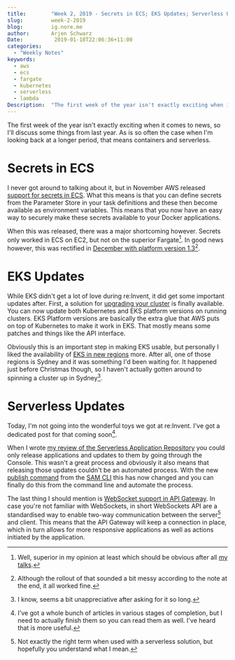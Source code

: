 ```yaml
---
title:        "Week 2, 2019 - Secrets in ECS; EKS Updates; Serverless Updates"
slug:         week-2-2019
blog:         ig.nore.me  
author:       Arjen Schwarz  
Date:          2019-01-10T22:06:36+11:00
categories:   
  - "Weekly Notes"
keywords:
  - aws
  - ecs 
  - fargate 
  - kubernetes 
  - serverless
  - lambda
Description:  "The first week of the year isn't exactly exciting when it comes to news, so I'll discuss some things from last year. As is so often the case when I'm looking back at a longer period, that means containers and serverless."
---
```


The first week of the year isn't exactly exciting when it comes to news, so I'll discuss some things from last year. As is so often the case when I'm looking back at a longer period, that means containers and serverless.


# Secrets in ECS

I never got around to talking about it, but in November AWS released [support for secrets in ECS](https://aws.amazon.com/about-aws/whats-new/2018/11/aws-launches-secrets-support-for-amazon-elastic-container-servic/). What this means is that you can define secrets from the Parameter Store in your task definitions and these then become available as environment variables. This means that you now have an easy way to securely make these secrets available to your Docker applications.

When this was released, there was a major shortcoming however. Secrets only worked in ECS on EC2, but not on the superior Fargate[^1]. In good news however, this was rectified in [December with platform version 1.3](https://aws.amazon.com/about-aws/whats-new/2018/12/aws-fargate-platform-version-1-3-adds-secrets-support/)[^2]. 

# EKS Updates

While EKS didn't get a lot of love during re:Invent, it did get some important updates after. First, a solution for [upgrading your cluster](https://aws.amazon.com/blogs/compute/making-cluster-updates-easy-with-amazon-eks/) is finally available. You can now update both Kubernetes and EKS platform versions on running clusters. EKS Platform versions are basically the extra glue that AWS puts on top of Kubernetes to make it work in EKS. That mostly means some patches and things like the API interface.

Obviously this is an important step in making EKS usable, but personally I liked the availability of [EKS in new regions](https://aws.amazon.com/about-aws/whats-new/2018/12/amazon-eks-available-in-frankfurt-singapore-sydney-and-tokyo-regions/) more. After all, one of those regions is Sydney and it was something I'd been waiting for. It happened just before Christmas though, so I haven't actually gotten around to spinning a cluster up in Sydney[^3].

# Serverless Updates

Today, I'm not going into the wonderful toys we got at re:Invent. I've got a dedicated post for that coming soon[^4].

When I wrote [my review of the Serverless Application Repository](/2018/03/publishing-to-the-serverless-application-repository/) you could only release applications and updates to them by going through the Console. This wasn't a great process and obviously it also means that releasing those updates couldn't be an automated process. With the new [publish command](https://aws.amazon.com/about-aws/whats-new/2018/12/sam-publish-command-simplifies-publishing-apps-to-serverless-application-repository/) from the [SAM CLI](https://github.com/awslabs/aws-sam-cli) this has now changed and you can finally do this from the command line and automate the process.

The last thing I should mention is [WebSocket support in API Gateway](https://aws.amazon.com/about-aws/whats-new/2018/12/amazon-api-gateway-launches-support-for-websocket-apis/). In case you're not familiar with WebSockets, in short WebSockets API are a standardised way to enable two-way communication between the server[^5] and client. This means that the API Gateway will keep a connection in place, which in turn allows for more responsive applications as well as actions initiated by the application. 

[^1]:	Well, superior in my opinion at least which should be obvious after all [my talks](/presentations/2018/11/space-containers/). 

[^2]:	Although the rollout of that sounded a bit messy according to the note at the end, it all worked fine.

[^3]:	I know, seems a bit unappreciative after asking for it so long.

[^4]:	I've got a whole bunch of articles in various stages of completion, but I need to actually finish them so you can read them as well. I've heard that is more useful.

[^5]:	Not exactly the right term when used with a serverless solution, but hopefully you understand what I mean.